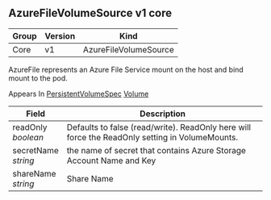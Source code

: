 ## AzureFileVolumeSource v1 core

Group        | Version     | Kind
------------ | ---------- | -----------
Core | v1 | AzureFileVolumeSource



AzureFile represents an Azure File Service mount on the host and bind mount to the pod.

<aside class="notice">
Appears In  <a href="#persistentvolumespec-v1">PersistentVolumeSpec</a>  <a href="#volume-v1">Volume</a> </aside>

Field        | Description
------------ | -----------
readOnly <br /> *boolean*  | Defaults to false (read/write). ReadOnly here will force the ReadOnly setting in VolumeMounts.
secretName <br /> *string*  | the name of secret that contains Azure Storage Account Name and Key
shareName <br /> *string*  | Share Name

